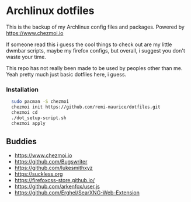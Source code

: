 
# Archlinux dotfiles

This is the backup of my Archlinux config files and packages.
Powered by https://www.chezmoi.io

If someone read this i guess the cool things to check out
are my little dwmbar scripts, maybe my firefox configs,
but overall, i suggest you don't waste your time. 

This repo has not really been made to be used by peoples other than me.
Yeah pretty much just basic dotfiles here, i guess.

### Installation

```bash
  sudo pacman -S chezmoi
  chezmoi init https://github.com/remi-maurice/dotfiles.git
  chezmoi cd
  ./dot_setup-script.sh
  chezmoi apply
```

## Buddies

 - https://www.chezmoi.io
 - https://github.com/Bugswriter
 - https://github.com/lukesmithxyz
 - https://suckless.org
 - https://firefoxcss-store.github.io/
 - https://github.com/arkenfox/user.js
 - https://github.com/Erghel/SearXNG-Web-Extension
 


